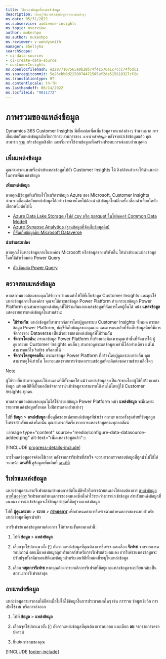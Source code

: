 ```yaml
---
title: ใช้แหล่งข้อมูลที่จะนำเข้าข้อมูล
description: เรียนรู้วิธีการนำเข้าข้อมูลจากแหล่งต่างๆ
ms.date: 05/31/2022
ms.subservice: audience-insights
ms.topic: overview
author: mukeshpo
ms.author: mukeshpo
ms.reviewer: v-wendysmith
manager: shellyha
searchScope:
- ci-data-sources
- ci-create-data-source
- customerInsights
ms.openlocfilehash: e22977107565a0b28b74f41576a1c7ccc74f6dc1
ms.sourcegitcommit: 5e26cbb6d2258074471505af2da515818327cf2c
ms.translationtype: HT
ms.contentlocale: th-TH
ms.lasthandoff: 06/14/2022
ms.locfileid: "9011772"
---
```

# <a name="data-sources-overview"></a>ภาพรวมของแหล่งข้อมูล

Dynamics 365 Customer Insights มีเชื่อมต่อเพื่อเพิ่มข้อมูลจากแหล่งต่างๆ จำนวนมาก การเชื่อมต่อกับแหล่งข้อมูลมักเรียกว่ากระบวนการของ *การนำเข้าข้อมูล* หลังจากนำเข้าข้อมูลแล้ว คุณสามารถ [รวม](data-unification.md) สร้างข้อมูลเชิงลึก และเริ่มการใช้งานข้อมูลเพื่อสร้างประสบการณ์แบบส่วนบุคคล

## <a name="add-data-sources"></a>เพิ่มแหล่งข้อมูล

คุณสามารถแนบหรือนำเข้าแหล่งข้อมูลไปยัง Customer Insights ได้ ลิงก์ด้านล่างจะให้คำแนะนำในการเพิ่มแหล่งข้อมูล

**เพิ่มแหล่งข้อมูล**

หากคุณมีข้อมูลที่เตรียมไว้ในบริการข้อมูล Azure ของ Microsoft, Customer Insights สามารถเชื่อมต่อกับแหล่งข้อมูลได้อย่างง่ายดายโดยไม่ต้องนำเข้าข้อมูลใหม่อีกครั้ง เลือกตัวเลือกใดตัวเลือกหนึ่งต่อไปนี้
- [Azure Data Lake Storage (ไฟล์ csv หรือ parquet ในโฟลเดอร์ Common Data Model)](connect-common-data-model.md)
- [Azure Synapse Analytics (ฐานข้อมูลที่จัดเก็บข้อมูลดิบ)](connect-synapse.md)
- [ที่จัดเก็บข้อมูลดิบ Microsoft Dataverse](connect-dataverse-managed-lake.md)

**นำเข้าและแปลง**

หากคุณใช้แหล่งข้อมูลภายในองค์กร Microsoft หรือข้อมูลของบริษัทอื่น ให้นำเข้าและแปลงข้อมูลโดยใช้ตัวเชื่อมต่อ Power Query
- [ตัวเชื่อมต่อ Power Query](connect-power-query.md)

## <a name="review-data-sources"></a>ตรวจสอบแหล่งข้อมูล

หากสภาพแวดล้อมของคุณได้รับการกำหนดค่าให้ใช้ที่เก็บข้อมูล Customer Insights และคุณใช้แหล่งข้อมูลภายในองค์กร คุณจะใช้กระแสข้อมูล Power Platform ด้วยกระแสข้อมูล Power Platform คุณสามารถดูแหล่งข้อมูลที่ใช้ร่วมกันและแหล่งข้อมูลที่จัดการโดยผู้อื่นได้ หน้า **แหล่งข้อมูล** แสดงรายการแหล่งข้อมูลในสามส่วน:
- **ใช้ร่วมกัน**: แหล่งข้อมูลที่สามารถจัดการโดยผู้ดูแลระบบ Customer Insights ทั้งหมด กระแสข้อมูล Power Platform, บัญชีที่เก็บข้อมูลของคุณเอง และการแนบกับที่จัดเก็บข้อมูลดิบที่มีการจัดการของ Dataverse เป็นตัวอย่างของแหล่งข้อมูลที่ใช้ร่วมกัน
- **จัดการโดยฉัน**: กระแสข้อมูล Power Platform ที่สร้างและมีเฉพาะคุณเท่านั้นที่จัดการได้ ผู้ดูแลระบบ Customer Insights คนอื่นๆ สามารถดูกระแสข้อมูลเหล่านี้ได้อย่างเดียว แต่ไม่สามารถแก้ไข รีเฟรช หรือลบได้
- **จัดการโดยบุคคลอื่น**: กระแสข้อมูล Power Platform ที่สร้างโดยผู้ดูแลระบบรายอื่น คุณสามารถดูได้เท่านั้น โดยจะแสดงรายการเจ้าของกระแสข้อมูลที่จะติดต่อขอความช่วยเหลือใดๆ
> [!NOTE]
> ผู้ใช้รายอื่นสามารถดูและใช้งานเอนทิตีทั้งหมดได้ แม้ว่าแหล่งข้อมูลจะเป็นเจ้าของโดยผู้ใช้ที่สร้างแหล่งข้อมูล แต่เอนทิตีที่เป็นผลลัพธ์จากการนำเข้าข้อมูลจะสามารถใช้งานได้โดยผู้ใช้ Customer Insights ทุกคน

หากสภาพแวดล้อมของคุณไม่ได้ใช้กระแสข้อมูล Power Platform หน้า **แหล่งข้อมูล** จะมีเฉพาะรายการแหล่งข้อมูลทั้งหมด ไม่มีการแสดงส่วนต่างๆ

ไปที่ **ข้อมูล** > **แหล่งข้อมูล** เพื่อดูชื่อของแต่ละแหล่งข้อมูลที่นำเข้า สถานะ และครั้งสุดท้ายที่ข้อมูลถูกรีเฟรชสำหรับแหล่งที่มานั้น คุณสามารถจัดเรียงรายการแหล่งข้อมูลตามทุกคอลัมน์

:::image type="content" source="media/configure-data-datasource-added.png" alt-text="เพิ่มแหล่งข้อมูลแล้ว":::

[!INCLUDE [progress-details-include](includes/progress-details-pane.md)]

การโหลดข้อมูลอาจต้องใช้เวลา หลังจากการรีเฟรชที่สำเร็จ จะสามารถตรวจสอบข้อมูลที่ถูกนำไปใช้ได้จากหน้า **เอนทิตี** ดูข้อมูลเพิ่มเติมที่ [เอนทิตี](entities.md)

## <a name="refresh-data-sources"></a>รีเฟรชแหล่งข้อมูล

แหล่งข้อมูลสามารถรีเฟรชตามกำหนดการอัตโนมัติหรือรีเฟรชด้วยตนเองได้ตามต้องการ [แหล่งข้อมูลภายในองค์กร](connect-power-query.md#add-data-from-on-premises-data-sources) รีเฟรชตามกำหนดการของตนเองซึ่งตั้งค่าไว้ระหว่างการนำเข้าข้อมูล สำหรับแหล่งข้อมูลที่แนบมา การนำเข้าข้อมูลจะใช้ข้อมูลล่าสุดที่มีอยู่จากแหล่งข้อมูล

ไปที่ **ผู้ดูแลระบบ** > **ระบบ** > [**กำหนดการ**](system.md#schedule-tab) เพื่อกำหนดค่าการรีเฟรชตามกำหนดการของระบบสำหรับแหล่งข้อมูลที่คุณนำเข้า

การรีเฟรชแหล่งข้อมูลตามต้องการ ให้ทำตามขั้นตอนเหล่านี้:

1. ไปที่ **ข้อมูล** > **แหล่งข้อมูล**

1. เลือกจุดไข่ปลาแนวตั้ง (&vellip;) ถัดจากแหล่งข้อมูลที่คุณต้องการรีเฟรช และเลือก **รีเฟรช** จากรายการดรอปดาวน์ ตอนนี้แหล่งข้อมูลถูกทริกเกอร์สำหรับการรีเฟรชด้วยตนเอง การรีเฟรชแหล่งข้อมูลจะปรับปรุงทั้งสคีมาเอนทิตีและข้อมูลสำหรับเอนทิตีทั้งหมดที่ระบุในแหล่งข้อมูล

1. เลือก **หยุดการรีเฟรช** หากคุณต้องการยกเลิกการรีเฟรชที่มีอยู่และแหล่งข้อมูลจะเปลี่ยนกลับเป็นสถานะการรีเฟรชล่าสุด

## <a name="delete-a-data-source"></a>ลบแหล่งข้อมูล

แหล่งข้อมูลสามารถลบได้ก็ต่อเมื่อไม่ได้ใช้ข้อมูลในการประมวลผลใดๆ เช่น การรวม ข้อมูลเชิงลึก การเปิดใช้งาน หรือการส่งออก

1. ไปที่ **ข้อมูล** > **แหล่งข้อมูล**

2. เลือกจุดไข่ปลาแนวตั้ง (&vellip;) ถัดจากแหล่งข้อมูลที่คุณต้องการลบออก และเลือก **ลบ** จากรายการดรอปดาวน์

3. ยืนยันการลบของคุณ


[!INCLUDE [footer-include](includes/footer-banner.md)]
